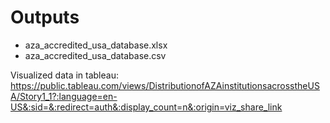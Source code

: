 # Outputs
- aza_accredited_usa_database.xlsx
- aza_accredited_usa_database.csv

Visualized data in tableau: https://public.tableau.com/views/DistributionofAZAinstitutionsacrosstheUSA/Story1_1?:language=en-US&:sid=&:redirect=auth&:display_count=n&:origin=viz_share_link

